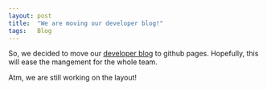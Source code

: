 ```yaml
---
layout: post
title:  "We are moving our developer blog!"
tags:   Blog
---
```


So, we decided to move our [developer blog](http://libcppa.blogspot.de) to github pages. Hopefully, this will ease the mangement for the whole team. 

Atm, we are still working on the layout!

